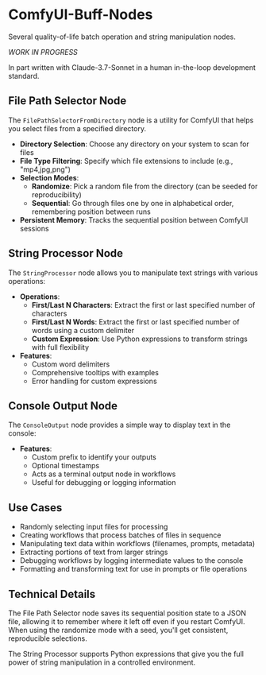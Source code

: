 # ComfyUI-Buff-Nodes

Several quality-of-life batch operation and string manipulation nodes.

_WORK IN PROGRESS_

In part written with Claude-3.7-Sonnet in a human in-the-loop development standard.

## File Path Selector Node

The `FilePathSelectorFromDirectory` node is a utility for ComfyUI that helps you select files from a specified directory. 
- **Directory Selection**: Choose any directory on your system to scan for files
- **File Type Filtering**: Specify which file extensions to include (e.g., "mp4,jpg,png")
- **Selection Modes**:
  - **Randomize**: Pick a random file from the directory (can be seeded for reproducibility)
  - **Sequential**: Go through files one by one in alphabetical order, remembering position between runs
- **Persistent Memory**: Tracks the sequential position between ComfyUI sessions

## String Processor Node

The `StringProcessor` node allows you to manipulate text strings with various operations:
- **Operations**:
  - **First/Last N Characters**: Extract the first or last specified number of characters
  - **First/Last N Words**: Extract the first or last specified number of words using a custom delimiter
  - **Custom Expression**: Use Python expressions to transform strings with full flexibility
- **Features**:
  - Custom word delimiters
  - Comprehensive tooltips with examples
  - Error handling for custom expressions

## Console Output Node

The `ConsoleOutput` node provides a simple way to display text in the console:
- **Features**:
  - Custom prefix to identify your outputs
  - Optional timestamps
  - Acts as a terminal output node in workflows
  - Useful for debugging or logging information

## Use Cases

- Randomly selecting input files for processing
- Creating workflows that process batches of files in sequence
- Manipulating text data within workflows (filenames, prompts, metadata)
- Extracting portions of text from larger strings
- Debugging workflows by logging intermediate values to the console
- Formatting and transforming text for use in prompts or file operations

## Technical Details

The File Path Selector node saves its sequential position state to a JSON file, allowing it to remember where it left off even if you restart ComfyUI. When using the randomize mode with a seed, you'll get consistent, reproducible selections.

The String Processor supports Python expressions that give you the full power of string manipulation in a controlled environment.